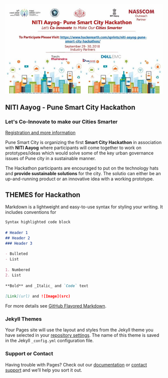 ![Pune Smart City Hackathon](https://raw.githubusercontent.com/punesmartcity/hackathon/master/banner.jpg "Pune Smart City Hackathon")

## NITI Aayog - Pune Smart City Hackathon

### Let's Co-Innovate to make our Cities Smarter

[Registration and more information](https://www.hackerearth.com/sprints/niti-aayog-pune-smart-city-hackathon/)

Pune Smart City is organizing the first **Smart City Hackathon** in association with **NITI Aayog** where participants will come together to work on prototypes/ideas which would solve some of the key urban governance issues of Pune city in a sustainable manner.

The Hackathon participants are encouraged to put on the technology hats and **provide sustainable solutions** for the city. The solutio can either be an up-and-running product or an innovative idea with a working prototype. 

## THEMES for Hackathon

Markdown is a lightweight and easy-to-use syntax for styling your writing. It includes conventions for

```markdown
Syntax highlighted code block

# Header 1
## Header 2
### Header 3

- Bulleted
- List

1. Numbered
2. List

**Bold** and _Italic_ and `Code` text

[Link](url) and ![Image](src)
```

For more details see [GitHub Flavored Markdown](https://guides.github.com/features/mastering-markdown/).

### Jekyll Themes

Your Pages site will use the layout and styles from the Jekyll theme you have selected in your [repository settings](https://github.com/punesmartcity/hackathon/settings). The name of this theme is saved in the Jekyll `_config.yml` configuration file.

### Support or Contact

Having trouble with Pages? Check out our [documentation](https://help.github.com/categories/github-pages-basics/) or [contact support](https://github.com/contact) and we’ll help you sort it out.
